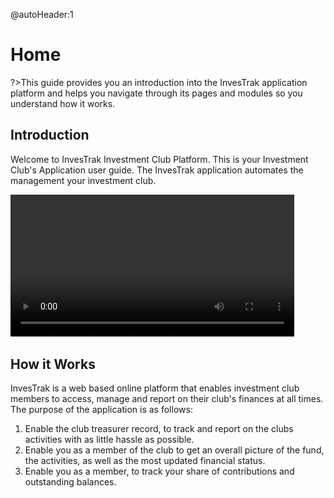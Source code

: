 @autoHeader:1

# Home 

?>This guide provides you an introduction into the InvesTrak application platform 
and helps you navigate through its pages and modules so you understand how it works.

## Introduction
Welcome to InvesTrak Investment Club Platform. This is your Investment Club's Application user guide.
The InvesTrak application automates the management your investment club.

<!-- [filename](../static/video/InvesTrak_Intro.mp4 ':include :size=600 :type=video controls') -->

<video src="/static/video/InvesTrak_Intro.mp4" width="90%" autoplay controls loop>
  <img src="/static/images/0.1_Welcome.PNG"/>
</video>

<!-- ![alt text](images/0.1_Welcome.PNG ":size=600 Home page") -->

## How it Works
 InvesTrak is a web based online platform that enables investment club members to 
 access, manage and report on their club's finances at all times. The purpose of the application is as follows:

  1. Enable the club treasurer record, to track and report on the clubs activities with as little hassle as possible.
  1. Enable you as a member of the club to get an overall picture of the fund, the activities, as well as the most updated financial status.
  1. Enable you as a member, to track your share of contributions and outstanding balances.

